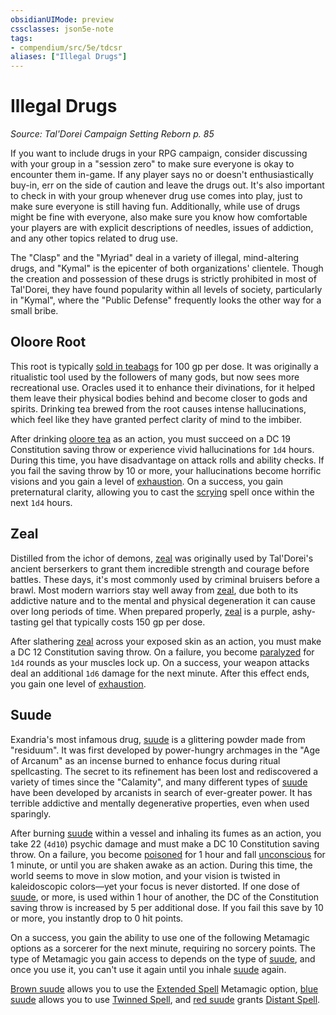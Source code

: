```yaml
---
obsidianUIMode: preview
cssclasses: json5e-note
tags:
- compendium/src/5e/tdcsr
aliases: ["Illegal Drugs"]
---
```

# Illegal Drugs
*Source: Tal'Dorei Campaign Setting Reborn p. 85* 

If you want to include drugs in your RPG campaign, consider discussing with your group in a "session zero" to make sure everyone is okay to encounter them in-game. If any player says no or doesn't enthusiastically buy-in, err on the side of caution and leave the drugs out. It's also important to check in with your group whenever drug use comes into play, just to make sure everyone is still having fun. Additionally, while use of drugs might be fine with everyone, also make sure you know how comfortable your players are with explicit descriptions of needles, issues of addiction, and any other topics related to drug use.

The "Clasp" and the "Myriad" deal in a variety of illegal, mind-altering drugs, and "Kymal" is the epicenter of both organizations' clientele. Though the creation and possession of these drugs is strictly prohibited in most of Tal'Dorei, they have found popularity within all levels of society, particularly in "Kymal", where the "Public Defense" frequently looks the other way for a small bribe.

## Oloore Root

This root is typically [sold in teabags](Mechanics/items/oloore-root-teabag-tdcsr.md) for 100 gp per dose. It was originally a ritualistic tool used by the followers of many gods, but now sees more recreational use. Oracles used it to enhance their divinations, for it helped them leave their physical bodies behind and become closer to gods and spirits. Drinking tea brewed from the root causes intense hallucinations, which feel like they have granted perfect clarity of mind to the imbiber.

After drinking [oloore tea](Mechanics/items/oloore-root-teabag-tdcsr.md) as an action, you must succeed on a DC 19 Constitution saving throw or experience vivid hallucinations for `1d4` hours. During this time, you have disadvantage on attack rolls and ability checks. If you fail the saving throw by 10 or more, your hallucinations become horrific visions and you gain a level of [exhaustion](Mechanics/Rules/conditions.md#Exhaustion). On a success, you gain preternatural clarity, allowing you to cast the [scrying](Mechanics/spells/scrying.md) spell once within the next `1d4` hours.

## Zeal

Distilled from the ichor of demons, [zeal](Mechanics/items/zeal-tdcsr.md) was originally used by Tal'Dorei's ancient berserkers to grant them incredible strength and courage before battles. These days, it's most commonly used by criminal bruisers before a brawl. Most modern warriors stay well away from [zeal](Mechanics/items/zeal-tdcsr.md), due both to its addictive nature and to the mental and physical degeneration it can cause over long periods of time. When prepared properly, [zeal](Mechanics/items/zeal-tdcsr.md) is a purple, ashy-tasting gel that typically costs 150 gp per dose.

After slathering [zeal](Mechanics/items/zeal-tdcsr.md) across your exposed skin as an action, you must make a DC 12 Constitution saving throw. On a failure, you become [paralyzed](Mechanics/Rules/conditions.md#Paralyzed) for `1d4` rounds as your muscles lock up. On a success, your weapon attacks deal an additional `1d6` damage for the next minute. After this effect ends, you gain one level of [exhaustion](Mechanics/Rules/conditions.md#Exhaustion).

## Suude

Exandria's most infamous drug, [suude](Mechanics/items/suude-tdcsr.md) is a glittering powder made from "residuum". It was first developed by power-hungry archmages in the "Age of Arcanum" as an incense burned to enhance focus during ritual spellcasting. The secret to its refinement has been lost and rediscovered a variety of times since the "Calamity", and many different types of [suude](Mechanics/items/suude-tdcsr.md) have been developed by arcanists in search of ever-greater power. It has terrible addictive and mentally degenerative properties, even when used sparingly.

After burning [suude](Mechanics/items/suude-tdcsr.md) within a vessel and inhaling its fumes as an action, you take 22 (`4d10`) psychic damage and must make a DC 10 Constitution saving throw. On a failure, you become [poisoned](Mechanics/Rules/conditions.md#Poisoned) for 1 hour and fall [unconscious](Mechanics/Rules/conditions.md#Unconscious) for 1 minute, or until you are shaken awake as an action. During this time, the world seems to move in slow motion, and your vision is twisted in kaleidoscopic colors—yet your focus is never distorted. If one dose of [suude](Mechanics/items/suude-tdcsr.md), or more, is used within 1 hour of another, the DC of the Constitution saving throw is increased by 5 per additional dose. If you fail this save by 10 or more, you instantly drop to 0 hit points.

On a success, you gain the ability to use one of the following Metamagic options as a sorcerer for the next minute, requiring no sorcery points. The type of Metamagic you gain access to depends on the type of [suude](Mechanics/items/suude-tdcsr.md), and once you use it, you can't use it again until you inhale [suude](Mechanics/items/suude-tdcsr.md) again.

[Brown suude](Mechanics/items/suude-brown-tdcsr.md) allows you to use the [Extended Spell](Mechanics/optional-features/extended-spell.md) Metamagic option, [blue suude](Mechanics/items/suude-blue-tdcsr.md) allows you to use [Twinned Spell](Mechanics/optional-features/twinned-spell.md), and [red suude](Mechanics/items/suude-brown-tdcsr.md) grants [Distant Spell](Mechanics/optional-features/distant-spell.md).